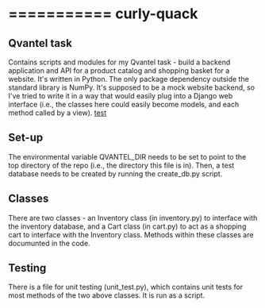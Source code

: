 ===========
curly-quack
===========

Qvantel task
------------

Contains scripts and modules for my Qvantel task - build a backend application
and API for a product catalog and shopping basket for a website.  It's written
in Python. The only package dependency outside the standard library is NumPy.
It's supposed to be a mock website backend, so I've tried to write it in a way
that would easily plug into a Django web interface (i.e., the classes here could
easily become models, and each method called by a view). [test](https://www.google.com)

Set-up
------

The environmental variable QVANTEL_DIR needs to be set to point to the top directory
of the repo (i.e., the directory this file is in).
Then, a test database needs to be created by running the create_db.py script.

Classes
-------

There are two classes - an Inventory class (in inventory.py) to interface with the inventory database,
and a Cart class (in cart.py) to act as a shopping cart to interface with the Inventory class.
Methods within these classes are documunted in the code.

Testing
-------
There is a file for unit testing (unit_test.py), which contains unit tests for most methods
of the two above classes.  It is run as a script.
